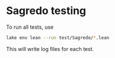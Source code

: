 # Sagredo testing

To run all tests, use

```sh
lake env lean --run test/Sagredo/*.lean
```

This will write log files for each test.
